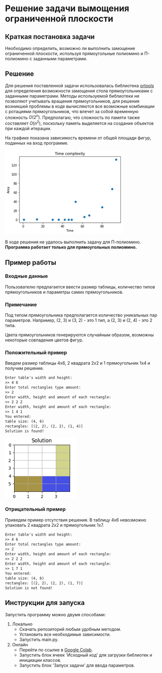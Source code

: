 # Решение задачи вымощения ограниченной плоскости 

## Краткая постановка задачи
Необходимо определить, возможно ли выполнить замощение ограниченной плоскости, используя прямоугольные полиомино и П-полиомино с заданными параметрами.

## Решение
Для решения поставленной задачи использовалась библиотека [ortools](https://developers.google.com/optimization/cp/cp_solver) 
для определения возможности замощения стола прямоугольниками с заданными параметрами. Методы используемой библиотеки не 
позволяют учитывать вращения прямоугольников, для решения возникшей проблемы в коде вычисляются все возможные комбинации 
с ротациями прямоугольников, что влечет за собой временную сложность $O(2^n)$. Предполагаю, что сложность по памяти 
также составляет $O(n^2)$, поскольку память выделяется на создание объектов при каждой итерации. 

На графике показана зависимость времени от общей площади фигур, поданных на вход программе.

![](images/time_complexity.png)

В ходе решения не удалось выполнить задачу для П-полиомино. **Программа работает только для прямоугольных полиомино.** 

## Пример работы

### Входные данные
Пользователю предлагается ввести размер таблицы, количество типов прямоугольников и параметры самих прямоугольников. 

### Примечание
Под типом прямоугольника предполагается количество уникальных пар параметров. 
Например, (2, 3) и (3, 2) - это 1 тип, а (2, 3) и (2, 4) - это 2 типа.  

Цвета прямоугольников генерируются случайным образом, возможны некоторые совпадения цветов фигур.
### Положительный пример
Введем размер таблицы 4х6, 2 квадрата 2х2 и 1 прямоугольник 1х4 и получим решение. 
```
Enter table's width and height: 
>> 4 6
Enter total rectangles type amount: 
>> 2
Enter width, height and amount of each rectangle: 
>> 2 2 2
Enter width, height and amount of each rectangle: 
>> 1 4 1
You entered:
table size: (4, 6)
rectangles: [(2, 2), (2, 2), (1, 4)]
Solution is found!
```
![Пример решения](images/example_solution.png)

### Отрицательный пример
Приведем пример отсутствия решения.
В таблицу 4х6 невозможно упаковать 2 квадрата 2х2 и прямоугольник 1х7.
```
Enter table's width and height: 
>> 4 6
Enter total rectangles type amount: 
>> 2
Enter width, height and amount of each rectangle: 
>> 2 2 2
Enter width, height and amount of each rectangle: 
>> 1 7 1
You entered:
table size: (4, 6)
rectangles: [(2, 2), (2, 2), (1, 7)]
Solution is not found!
```

## Инструкции для запуска
Запустить программу можно двумя способами:
1. Локально
   - Скачать репозиторий любым удобным методом.
   - Установить все необходимые зависимости. 
   - Запустить main.py.
2. Онлайн
   - Перейти по ссылке в [Google Colab](https://colab.research.google.com/drive/1Tsn-UoQWlSJ2Vmezj21_dEWBoAF39yJK?usp=sharing).
   - Запустить блок ячеек 'Исходный код' для загрузки библиотек и инициации классов.
   - Запустить блок 'Запуск задачи' для ввода параметров.
